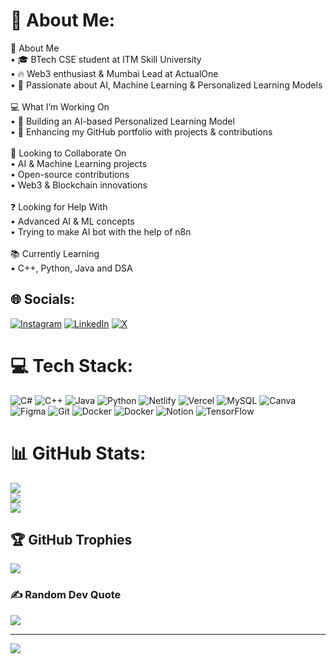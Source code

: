 # 💫 About Me:
🚀 About Me<br>	•	🎓 BTech CSE student at ITM Skill University<br>	•	🔥 Web3 enthusiast & Mumbai Lead at ActualOne<br>	•	🎯 Passionate about AI, Machine Learning & Personalized Learning Models<br><br>💻 What I’m Working On<br>	•	🚀 Building an AI-based Personalized Learning Model<br>	•	🌱 Enhancing my GitHub portfolio with projects & contributions<br><br>🤝 Looking to Collaborate On<br>	•	AI & Machine Learning projects<br>	•	Open-source contributions<br>	•	Web3 & Blockchain innovations<br><br>❓ Looking for Help With<br>	•	Advanced AI & ML concepts<br>	•	Trying to make AI bot with the help of n8n <br><br>📚 Currently Learning<br>	•	C++, Python, Java and DSA


## 🌐 Socials:
[![Instagram](https://img.shields.io/badge/Instagram-%23E4405F.svg?logo=Instagram&logoColor=white)](https://instagram.com/https://www.instagram.com/techy_swaraj) [![LinkedIn](https://img.shields.io/badge/LinkedIn-%230077B5.svg?logo=linkedin&logoColor=white)](https://linkedin.com/in/www.linkedin.com/in/swarajw) [![X](https://img.shields.io/badge/X-black.svg?logo=X&logoColor=white)](https://x.com/https://x.com/Swaraj1725) 

# 💻 Tech Stack:
![C#](https://img.shields.io/badge/c%23-%23239120.svg?style=flat&logo=csharp&logoColor=white) ![C++](https://img.shields.io/badge/c++-%2300599C.svg?style=flat&logo=c%2B%2B&logoColor=white) ![Java](https://img.shields.io/badge/java-%23ED8B00.svg?style=flat&logo=openjdk&logoColor=white) ![Python](https://img.shields.io/badge/python-3670A0?style=flat&logo=python&logoColor=ffdd54) ![Netlify](https://img.shields.io/badge/netlify-%23000000.svg?style=flat&logo=netlify&logoColor=#00C7B7) ![Vercel](https://img.shields.io/badge/vercel-%23000000.svg?style=flat&logo=vercel&logoColor=white) ![MySQL](https://img.shields.io/badge/mysql-4479A1.svg?style=flat&logo=mysql&logoColor=white) ![Canva](https://img.shields.io/badge/Canva-%2300C4CC.svg?style=flat&logo=Canva&logoColor=white) ![Figma](https://img.shields.io/badge/figma-%23F24E1E.svg?style=flat&logo=figma&logoColor=white) ![Git](https://img.shields.io/badge/git-%23F05033.svg?style=flat&logo=git&logoColor=white) ![Docker](https://img.shields.io/badge/Notion-%23000000.svg?style=flat&logo=notion&logoColor=white) ![Docker](https://img.shields.io/badge/docker-%230db7ed.svg?style=flat&logo=docker&logoColor=white) ![Notion](https://img.shields.io/badge/Notion-%23000000.svg?style=flat&logo=notion&logoColor=white) ![TensorFlow](https://img.shields.io/badge/TensorFlow-%23FF6F00.svg?style=flat&logo=TensorFlow&logoColor=white)
# 📊 GitHub Stats:
![](https://github-readme-stats.vercel.app/api?username=Swaraj2259&theme=dark&hide_border=true&include_all_commits=true&count_private=true)<br/>
![](https://github-readme-streak-stats.herokuapp.com/?user=Swaraj2259&theme=dark&hide_border=true)<br/>
![](https://github-readme-stats.vercel.app/api/top-langs/?username=Swaraj2259&theme=dark&hide_border=true&include_all_commits=true&count_private=true&layout=compact)

## 🏆 GitHub Trophies
![](https://github-profile-trophy.vercel.app/?username=Swaraj2259&theme=cobalt&no-frame=true&no-bg=true&margin-w=4)

### ✍️ Random Dev Quote
![](https://quotes-github-readme.vercel.app/api?type=horizontal&theme=tokyonight)

---
[![](https://visitcount.itsvg.in/api?id=Swaraj2259&icon=6&color=9)](https://visitcount.itsvg.in)

<!-- Proudly created with GPRM ( https://gprm.itsvg.in ) -->
